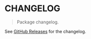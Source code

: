 # CHANGELOG

> Package changelog.

See [GitHub Releases](https://github.com/stdlib-js/assert-is-email-address/releases) for the changelog.